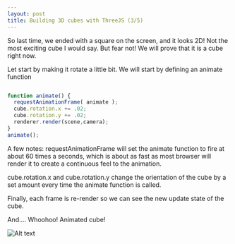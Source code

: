 ```yaml
---
layout: post
title: Building 3D cubes with ThreeJS (3/5)
---
```


So last time, we ended with a square on the screen, and it looks 2D! Not the most exciting cube I would say. But fear not! We will prove that it is a cube right now.

Let start by making it rotate a little bit. We will start by defining an animate function

```javascript 

function animate() {
  requestAnimationFrame( animate );
  cube.rotation.x += .02;
  cube.rotation.y += .02;
  renderer.render(scene,camera);
}
animate();

```

A few notes: 
  requestAnimationFrame will set the animate function to fire at about 60 times a seconds, which is about as fast as most browser will render it to create a continuous feel to the animation.

  cube.rotation.x and cube.rotation.y change the orientation of the cube by a set amount every time the animate function is called. 

  Finally, each frame is re-render so we can see the new update state of the cube.

And.... Whoohoo! Animated cube!

![Alt text](http://i.imgur.com/0rJdqb5.gif)